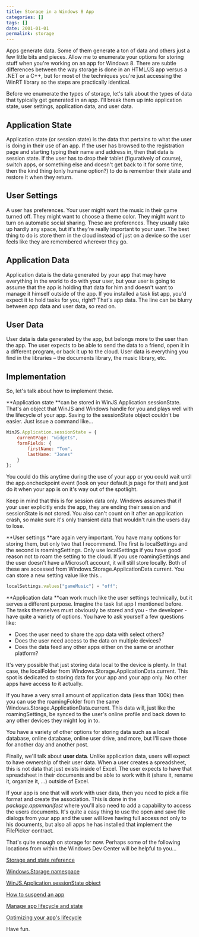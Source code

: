 ```yaml
---
title: Storage in a Windows 8 App
categories: []
tags: []
date: 2001-01-01
permalink: storage
---
```


Apps generate data. Some of them generate a ton of data and others just a few little bits and pieces. Allow me to enumerate your options for storing stuff when you're working on an app for Windows 8\. There are subtle differences between the way storage is done in an HTML/JS app versus a .NET or a C++, but for most of the techniques you're just accessing the WinRT library so the steps are practically identical.
<!-- more -->

Before we enumerate the types of storage, let's talk about the types of data that typically get generated in an app. I'll break them up into application state, user settings, application data, and user data.

## Application State

Application state (or session state) is the data that pertains to what the user is doing in their use of an app. If the user has browsed to the registration page and starting typing their name and address in, then that data is session state. If the user has to drop their tablet (figuratively of course), switch apps, or something else and doesn't get back to it for some time, then the kind thing (only humane option?) to do is remember their state and restore it when they return.

## User Settings

A user has preferences. Your user might want the music in their game turned off. They might want to choose a theme color. They might want to turn on automatic social sharing. These are preferences. They usually take up hardly any space, but it's they're really important to your user. The best thing to do is store them in the cloud instead of just on a device so the user feels like they are remembered wherever they go.

## Application Data

Application data is the data generated by your app that may have everything in the world to do with your user, but your user is going to assume that the app is holding that data for him and doesn't want to manage it himself outside of the app. If you installed a task list app, you'd expect it to hold tasks for you, right? That's app data. The line can be blurry between app data and user data, so read on.

## User Data

User data is data generated by the app, but belongs more to the user than the app. The user expects to be able to send the data to a friend, open it in a different program, or back it up to the cloud. User data is everything you find in the libraries &ndash; the documents library, the music library, etc.

## Implementation

So, let's talk about how to implement these.

**Application state **can be stored in WinJS.Application.sessionState. That's an object that WinJS and Windows handle for you and plays well with the lifecycle of your app. Saving to the sessionState object couldn't be easier. Just issue a command like...

``` js
WinJS.Application.sessionState = {
    currentPage: "widgets",
    formFields: {
        firstName: "Tom",
        lastName: "Jones"
    }
};
```

You could do this anytime during the use of your app or you could wait until the app.oncheckpoint event (look on your default.js page for that) and just do it when your app is on it's way out of the spotlight.

Keep in mind that this is for session data only. Windows assumes that if your user explicitly ends the app, they are ending their session and sessionState is not stored. You also can't count on it after an application crash, so make sure it's only transient data that wouldn't ruin the users day to lose.

**User settings **are again very important. You have many options for storing them, but only two that I recommend. The first is localSettings and the second is roamingSettings. Only use localSettings if you have good reason not to roam the setting to the cloud. If you use roamingSettings and the user doesn't have a Microsoft account, it will still store locally. Both of these are accessed from Windows.Storage.ApplicationData.current. You can store a new setting value like this...

``` js
localSettings.values["gameMusic"] = "off";
```

**Application data **can work much like the user settings technically, but it serves a different purpose. Imagine the task list app I mentioned before. The tasks themselves must obviously be stored and you - the developer - have quite a variety of options. You have to ask yourself a few questions like:

*   Does the user need to share the app data with select others?
*   Does the user need access to the data on multiple devices?
*   Does the data feed any other apps either on the same or another platform?

It's very possible that just storing data local to the device is plenty. In that case, the localFolder from Windows.Storage.ApplicationData.current. This spot is dedicated to storing data for your app and your app only. No other apps have access to it actually.

If you have a very small amount of application data (less than 100k) then you can use the roamingFolder from the same Windows.Storage.ApplicationData.current. This data will, just like the roamingSettings, be synced to the user's online profile and back down to any other devices they might log in to.

You have a variety of other options for storing data such as a local database, online database, online user drive, and more, but I'll save those for another day and another post.

Finally, we'll talk about **user data**. Unlike application data, users will expect to have ownership of their user data. When a user creates a spreadsheet, this is not data that just exists inside of Excel. The user expects to have that spreadsheet in their documents and be able to work with it (share it, rename it, organize it, ...) outside of Excel.

If your app is one that will work with user data, then you need to pick a file format and create the association. This is done in the _package.appxmanifest_ where you'll also need to add a capability to access the users documents. It's quite a easy thing to use the open and save file dialogs from your app and the user will love having full access not only to his documents, but also all apps he has installed that implement the FilePicker contract.

That's quite enough on storage for now. Perhaps some of the following locations from within the Windows Dev Center will be helpful to you...

[Storage and state reference](http://msdn.microsoft.com/en-us/library/windows/apps/br212883.aspx)

[Windows.Storage namespace](http://msdn.microsoft.com/en-us/library/windows/apps/windows.storage.aspx)

[WinJS.Application.sessionState object](http://msdn.microsoft.com/en-us/library/windows/apps/hh440965.aspx)

[How to suspend an app](http://msdn.microsoft.com/en-us/library/windows/apps/hh465138.aspx)

[Manage app lifecycle and state](http://msdn.microsoft.com/en-us/library/windows/apps/Hh986966.aspx)

[Optimizing your app's lifecycle](http://msdn.microsoft.com/en-us/library/windows/apps/Hh781221.aspx)

Have fun.